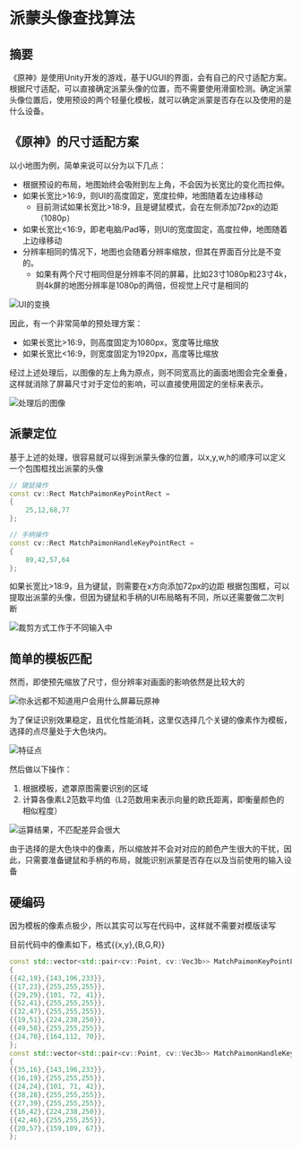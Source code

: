 # 派蒙头像查找算法

## 摘要

《原神》是使用Unity开发的游戏，基于UGUI的界面，会有自己的尺寸适配方案。根据尺寸适配，可以直接确定派蒙头像的位置，而不需要使用滑窗检测。确定派蒙头像位置后，使用预设的两个轻量化模板，就可以确定派蒙是否存在以及使用的是什么设备。

## 《原神》的尺寸适配方案

以小地图为例，简单来说可以分为以下几点：

* 根据预设的布局，地图始终会吸附到左上角，不会因为长宽比的变化而拉伸。
* 如果长宽比>16:9，则UI的高度固定，宽度拉伸，地图随着左边缘移动
  * 目前测试如果长宽比>18:9，且是键鼠模式，会在左侧添加72px的边距（1080p）
* 如果长宽比<16:9，即老电脑/Pad等，则UI的宽度固定，高度拉伸，地图随着上边缘移动
* 分辨率相同的情况下，地图也会随着分辨率缩放，但其在界面百分比是不变的。
  * 如果有两个尺寸相同但是分辨率不同的屏幕，比如23寸1080p和23寸4k，则4k屏的地图分辨率是1080p的两倍，但视觉上尺寸是相同的

![UI的变换](https://user-images.githubusercontent.com/99392726/215996823-f1623293-b8c9-48e1-913f-48ad52603ec2.png)

因此，有一个非常简单的预处理方案：

* 如果长宽比>16:9，则高度固定为1080px，宽度等比缩放
* 如果长宽比<16:9，则宽度固定为1920px，高度等比缩放

经过上述处理后，以图像的左上角为原点，则不同宽高比的画面地图会完全重叠，这样就消除了屏幕尺寸对于定位的影响，可以直接使用固定的坐标来表示。

![处理后的图像](https://user-images.githubusercontent.com/99392726/215999661-9f6048c2-1760-4ae6-883d-4aaf19424f6c.png)


## 派蒙定位

基于上述的处理，很容易就可以得到派蒙头像的位置，以x,y,w,h的顺序可以定义一个包围框找出派蒙的头像

```cpp
// 键鼠操作
const cv::Rect MatchPaimonKeyPointRect =
{
	25,12,68,77
};

// 手柄操作
const cv::Rect MatchPaimonHandleKeyPointRect =
{
	89,42,57,64
};
```
如果长宽比>18:9，且为键鼠，则需要在x方向添加72px的边距
根据包围框，可以提取出派蒙的头像，但因为键鼠和手柄的UI布局略有不同，所以还需要做二次判断

![裁剪方式工作于不同输入中](https://user-images.githubusercontent.com/99392726/216005183-beee562d-b4bb-446c-9b54-7cae6b2c68ed.png)

## 简单的模板匹配

然而，即使预先缩放了尺寸，但分辨率对画面的影响依然是比较大的

![你永远都不知道用户会用什么屏幕玩原神](https://user-images.githubusercontent.com/99392726/216009857-2a4311e2-56e3-4861-8833-55729f818eba.png)

为了保证识别效果稳定，且优化性能消耗，这里仅选择几个关键的像素作为模板，选择的点尽量处于大色块内。

![特征点](https://user-images.githubusercontent.com/99392726/216013683-1d294364-da3d-4268-a429-21d4c6c5a811.png)

然后做以下操作：

1. 根据模板，遮罩原图需要识别的区域
2. 计算各像素L2范数平均值（L2范数用来表示向量的欧氏距离，即衡量颜色的相似程度）

![运算结果，不匹配差异会很大](https://user-images.githubusercontent.com/99392726/216021436-95c8b7b4-1cc8-43eb-926c-9545191ead45.png)

由于选择的是大色块中的像素，所以缩放并不会对对应的颜色产生很大的干扰，因此，只需要准备键鼠和手柄的布局，就能识别派蒙是否存在以及当前使用的输入设备

## 硬编码

因为模板的像素点极少，所以其实可以写在代码中，这样就不需要对模版读写

目前代码中的像素如下，格式{{x,y},{B,G,R}}

```cpp
const std::vector<std::pair<cv::Point, cv::Vec3b>> MatchPaimonKeyPointList =
{
{{42,19},{143,196,233}},
{{17,23},{255,255,255}},
{{29,29},{101, 72, 41}},
{{52,41},{255,255,255}},
{{32,47},{255,255,255}},
{{19,51},{224,238,250}},
{{49,58},{255,255,255}},
{{24,70},{164,112, 70}},
};
const std::vector<std::pair<cv::Point, cv::Vec3b>> MatchPaimonHandleKeyPointList =
{
{{35,16},{143,196,233}},
{{16,19},{255,255,255}},
{{24,24},{101, 71, 42}},
{{38,28},{255,255,255}},
{{27,39},{255,255,255}},
{{16,42},{224,238,250}},
{{42,46},{255,255,255}},
{{20,57},{159,109, 67}},
};
```
